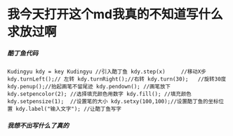 # 我今天打开这个md我真的不知道写什么求放过啊

##### 酷丁鱼代码

`Kudingyu kdy = key Kudingyu //引入酷丁鱼
kdy.step(x)     //移动X步
kdy.turnLeft();// 左转
kdy.turnRight();//右转
kdy.turn(30);   //旋转30度
kdy.penup();//抬起画笔不留尾迹
kdy.pendown(); //画笔放下
kdy.setpencolor(2); //选择填充颜色用数字
kdy.fill(); //填充颜色
kdy.setpensize(1);  //设置笔的大小
kdy.setxy(100,100);//设置酷丁鱼的坐标位置
kdy.label("输入文字"); //让酷丁鱼写字`

##### 我想不出写什么了真的

